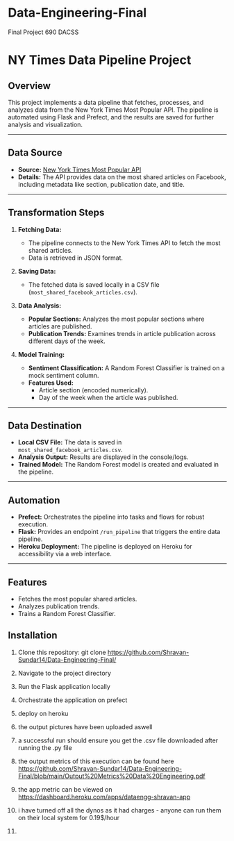 # Data-Engineering-Final
Final Project 690 DACSS

# NY Times Data Pipeline Project

## Overview
This project implements a data pipeline that fetches, processes, and analyzes data from the New York Times Most Popular API. The pipeline is automated using Flask and Prefect, and the results are saved for further analysis and visualization.

---

## Data Source
- **Source:** [New York Times Most Popular API](https://developer.nytimes.com/docs/most-popular-product/1/overview)
- **Details:** The API provides data on the most shared articles on Facebook, including metadata like section, publication date, and title.

---

## Transformation Steps
1. **Fetching Data:**
   - The pipeline connects to the New York Times API to fetch the most shared articles.
   - Data is retrieved in JSON format.
   
2. **Saving Data:**
   - The fetched data is saved locally in a CSV file (`most_shared_facebook_articles.csv`).

3. **Data Analysis:**
   - **Popular Sections:** Analyzes the most popular sections where articles are published.
   - **Publication Trends:** Examines trends in article publication across different days of the week.

4. **Model Training:**
   - **Sentiment Classification:** A Random Forest Classifier is trained on a mock sentiment column.
   - **Features Used:** 
     - Article section (encoded numerically).
     - Day of the week when the article was published.

---

## Data Destination
- **Local CSV File:** The data is saved in `most_shared_facebook_articles.csv`.
- **Analysis Output:** Results are displayed in the console/logs.
- **Trained Model:** The Random Forest model is created and evaluated in the pipeline.

---

## Automation
- **Prefect:** Orchestrates the pipeline into tasks and flows for robust execution.
- **Flask:** Provides an endpoint `/run_pipeline` that triggers the entire data pipeline.
- **Heroku Deployment:** The pipeline is deployed on Heroku for accessibility via a web interface.

---


## Features
- Fetches the most popular shared articles.
- Analyzes publication trends.
- Trains a Random Forest Classifier.

## Installation
1. Clone this repository: git clone https://github.com/Shravan-Sundar14/Data-Engineering-Final/
2.  Navigate to the project directory
3.  Run the Flask application locally
4.  Orchestrate the application on prefect
5.  deploy on heroku
6.  the output pictures have been uploaded aswell
7.  a successful run should ensure you get the .csv file downloaded after running the .py file

8. the output metrics of this execution can be found here https://github.com/Shravan-Sundar14/Data-Engineering-Final/blob/main/Output%20Metrics%20Data%20Engineering.pdf

9. the app metric can be viewed on https://dashboard.heroku.com/apps/dataengg-shravan-app
10. i have turned off all the dynos as it had charges - anyone can run them on their local system for 0.19$/hour
11. 


   

